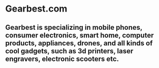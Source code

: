 # Gearbest.com
## Gearbest is specializing in mobile phones, consumer electronics, smart home, computer products, appliances, drones, and all kinds of cool gadgets, such as 3d printers, laser engravers, electronic scooters etc.

